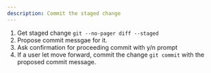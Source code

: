 ```yaml
---
description: Commit the staged change
---
```


1. Get staged change `git --no-pager diff --staged`
2. Propose commit messgae for it.
3. Ask confirmation for proceeding commit with y/n prompt
4. If a user let move forward, commit the change `git commit` with the proposed commit message.
